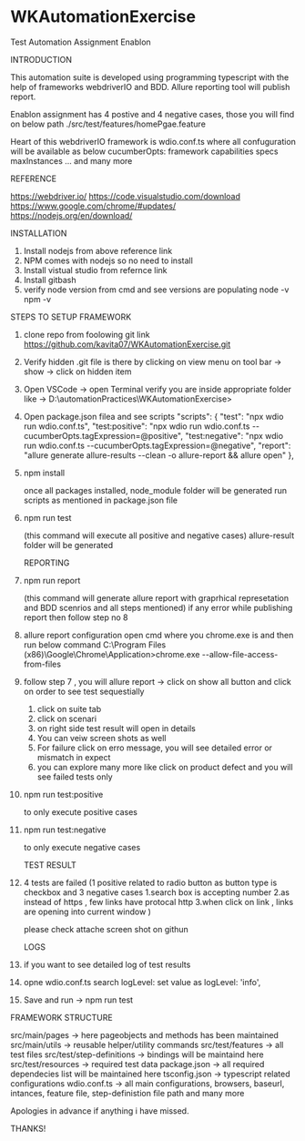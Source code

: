 # WKAutomationExercise
Test Automation Assignment Enablon

INTRODUCTION

This automation suite is developed using programming typescript with the help of frameworks webdriverIO and BDD.
Allure reporting tool will publish report.

Enablon assignment has 4 postive and 4 negative cases, those you will find on below path
./src/test/features/homePgae.feature

Heart of this webdriverIO framework is wdio.conf.ts where all confuguration will be available as below
cucumberOpts:
framework
capabilities
specs
maxInstances
... and many more

REFERENCE

https://webdriver.io/
https://code.visualstudio.com/download
https://www.google.com/chrome/#updates/
https://nodejs.org/en/download/

INSTALLATION

1. Install nodejs from above reference link
2. NPM comes with nodejs so no need to install
3. Install vistual studio from refernce link
4. Install gitbash
5. verify node version from cmd and see versions are populating
    node -v
    npm -v

STEPS TO SETUP FRAMEWORK

1. clone repo from foolowing git link
    https://github.com/kavita07/WKAutomationExercise.git

2. Verify hidden .git file is there by clicking on view menu on tool bar -> show -> click on hidden item
3. Open VSCode -> open Terminal 
    verify you are inside appropriate folder like -> D:\automationPractices\WKAutomationExercise>

4. Open package.json filea and see scripts
    "scripts": {
    "test": "npx wdio run wdio.conf.ts",
    "test:positive": "npx wdio run wdio.conf.ts --cucumberOpts.tagExpression=@positive",
    "test:negative": "npx wdio run wdio.conf.ts --cucumberOpts.tagExpression=@negative",
    "report": "allure generate allure-results --clean -o allure-report && allure open"
  },

5. npm install

    once all packages installed, node_module folder will be generated
    run scripts as mentioned in package.json file

6. npm run test

    (this command will execute all positive and negative cases)
    allure-result folder will be generated

    REPORTING

7. npm run report

    (this command will generate allure report with graprhical represetation and BDD scenrios and all steps mentioned)
    if any error while publishing report then follow step no 8

8. allure report configuration
    open cmd where you chrome.exe is and then run below command
    C:\Program Files (x86)\Google\Chrome\Application>chrome.exe --allow-file-access-from-files

9. follow step 7 , you will allure report -> 
    click on show all button and click on order to see test sequestially
    1. click on suite tab
    2. click on scenari
    3. on right side test result will open in details
    4. You can veiw screen shots as well
    5. For failure click on erro message, you will see detailed error or mismatch in expect
    6. you can explore many more like click on product defect and you will see failed tests only

10. npm run test:positive

    to only execute positive cases

11. npm run  test:negative

    to only execute negative cases

    TEST RESULT

12. 4 tests are failed 
    (1 positive related to radio button as button type is checkbox
    and 3 negative cases 
     1.search box is accepting number 
     2.as instead of https , few links have protocal http
     3.when click on link , links are opening into current window
    )

    please check attache screen shot on githun

    LOGS

13. if you want to see detailed log of test results

14. opne wdio.conf.ts search  logLevel: 
    set value as  logLevel: 'info',
15. Save and run -> npm run test

FRAMEWORK STRUCTURE

src/main/pages -> here pageobjects and methods has been maintained
src/main/utils -> reusable helper/utility commands
src/test/features -> all test files
src/test/step-definitions -> bindings will be maintaind here
src/test/resources -> required test data
package.json -> all required dependecies list will be maintained here
tsconfig.json -> typescript related configurations
wdio.conf.ts -> all main configurations, browsers, baseurl, intances, feature file, step-definistion file path and many more

Apologies in advance if anything i have missed.

THANKS!
